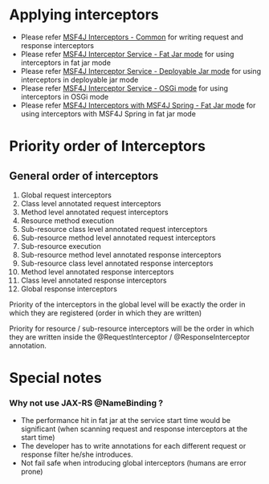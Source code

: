 # Applying interceptors

* Please refer [MSF4J Interceptors - Common](../interceptor/interceptor-common) for writing request and response interceptors
* Please refer [MSF4J Interceptor Service - Fat Jar mode](../interceptor/fatjar-interceptor-service) for using interceptors in fat jar mode
* Please refer [MSF4J Interceptor Service - Deployable Jar mode](../interceptor/deployable-jar-interceptor-service) for using interceptors in deployable jar mode
* Please refer [MSF4J Interceptor Service - OSGi mode](../interceptor/osgi-interceptor-service) for using interceptors in OSGi mode
* Please refer [MSF4J Interceptors with MSF4J Spring - Fat Jar mode](../spring-fatjar-interceptor-service) for using interceptors with MSF4J Spring in fat jar mode

# Priority order of Interceptors

## General order of interceptors
1) Global request interceptors
2) Class level annotated request interceptors
3) Method level annotated request interceptors
4) Resource method execution
5) Sub-resource class level annotated request interceptors
6) Sub-resource method level annotated request interceptors
7) Sub-resource execution
8) Sub-resource method level annotated response interceptors
9) Sub-resource class level annotated response interceptors
10) Method level annotated response interceptors
11) Class level annotated response interceptors
12) Global response interceptors

Priority of the interceptors in the global level will be exactly the order in which
they are registered (order in which they are written)


Priority for resource / sub-resource interceptors will be the order in which they are
written inside the @RequestInterceptor / @ResponseInterceptor annotation.

# Special notes
### Why not use JAX-RS @NameBinding ?

* The performance hit in fat jar at the service start time would be significant (when scanning request and response interceptors at the start time)
* The developer has to write annotations for each different request or response filter he/she introduces.
* Not fail safe when introducing global interceptors (humans are error prone)